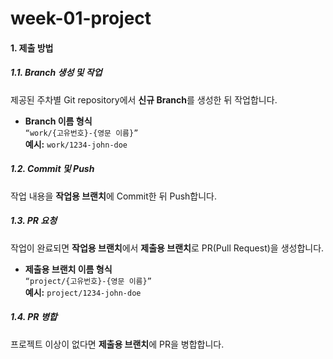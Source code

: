 # week-01-project

#### **1. 제출 방법**

##### 1.1. **Branch 생성 및 작업**
제공된 주차별 Git repository에서 **신규 Branch**를 생성한 뒤 작업합니다.

- **Branch 이름 형식**  
  `“work/{고유번호}-{영문 이름}”`  
  **예시:** `work/1234-john-doe`

##### 1.2. **Commit 및 Push**
작업 내용을 **작업용 브랜치**에 Commit한 뒤 Push합니다.

##### 1.3. **PR 요청**
작업이 완료되면 **작업용 브랜치**에서 **제출용 브랜치**로 PR(Pull Request)을 생성합니다.

- **제출용 브랜치 이름 형식**  
  `“project/{고유번호}-{영문 이름}”`  
  **예시:** `project/1234-john-doe`

##### 1.4. **PR 병합**
프로젝트 이상이 없다면 **제출용 브랜치**에 PR을 병합합니다.
